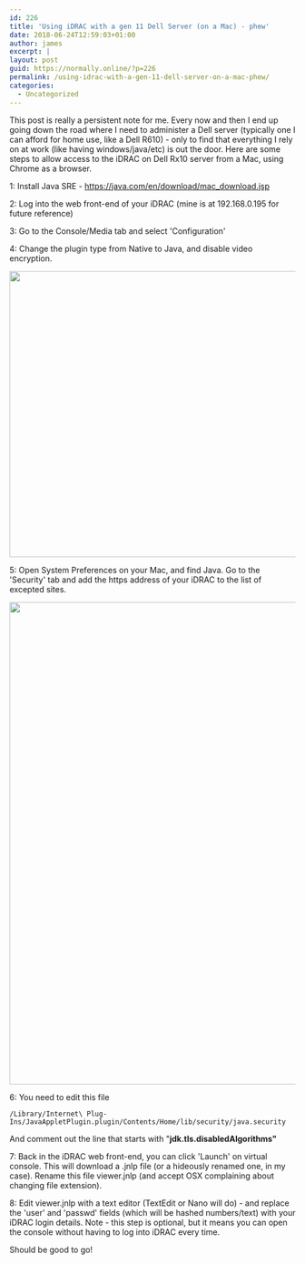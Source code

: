 ```yaml
---
id: 226
title: 'Using iDRAC with a gen 11 Dell Server (on a Mac) - phew'
date: 2018-06-24T12:59:03+01:00
author: james
excerpt: |
layout: post
guid: https://normally.online/?p=226
permalink: /using-idrac-with-a-gen-11-dell-server-on-a-mac-phew/
categories:
  - Uncategorized
---
```

This post is really a persistent note for me. Every now and then I end up going down the road where I need to administer a Dell server (typically one I can afford for home use, like a Dell R610) - only to find that everything I rely on at work (like having windows/java/etc) is out the door. Here are some steps to allow access to the iDRAC on Dell Rx10 server from a Mac, using Chrome as a browser.

<!--end_excerpt-->

1: Install Java SRE - https://java.com/en/download/mac_download.jsp

2: Log into the web front-end of your iDRAC (mine is at 192.168.0.195 for future reference)

3: Go to the Console/Media tab and select 'Configuration'

4: Change the plugin type from Native to Java, and disable video encryption.

<img loading="lazy" class="alignnone wp-image-228 size-large" src="https://i2.wp.com/blog.dical.org/wp-content/uploads/2018/06/Screen-Shot-2018-06-24-at-11.34.57.png?resize=840%2C503&#038;ssl=1" alt="" width="840" height="503" srcset="https://i2.wp.com/blog.dical.org/wp-content/uploads/2018/06/Screen-Shot-2018-06-24-at-11.34.57.png?resize=1024%2C613&ssl=1 1024w, https://i2.wp.com/blog.dical.org/wp-content/uploads/2018/06/Screen-Shot-2018-06-24-at-11.34.57.png?resize=300%2C180&ssl=1 300w, https://i2.wp.com/blog.dical.org/wp-content/uploads/2018/06/Screen-Shot-2018-06-24-at-11.34.57.png?resize=768%2C460&ssl=1 768w, https://i2.wp.com/blog.dical.org/wp-content/uploads/2018/06/Screen-Shot-2018-06-24-at-11.34.57.png?resize=1568%2C939&ssl=1 1568w, https://i2.wp.com/blog.dical.org/wp-content/uploads/2018/06/Screen-Shot-2018-06-24-at-11.34.57.png?w=1690&ssl=1 1690w" sizes="(max-width: 709px) 85vw, (max-width: 909px) 67vw, (max-width: 1362px) 62vw, 840px" data-recalc-dims="1" /> 

5: Open System Preferences on your Mac, and find Java. Go to the 'Security' tab and add the https address of your iDRAC to the list of excepted sites.

<img loading="lazy" class="alignnone wp-image-229 size-large" src="https://i1.wp.com/blog.dical.org/wp-content/uploads/2018/06/Screen-Shot-2018-06-24-at-11.36.51.png?resize=840%2C848&#038;ssl=1" alt="" width="840" height="848" srcset="https://i1.wp.com/blog.dical.org/wp-content/uploads/2018/06/Screen-Shot-2018-06-24-at-11.36.51.png?resize=1015%2C1024&ssl=1 1015w, https://i1.wp.com/blog.dical.org/wp-content/uploads/2018/06/Screen-Shot-2018-06-24-at-11.36.51.png?resize=150%2C150&ssl=1 150w, https://i1.wp.com/blog.dical.org/wp-content/uploads/2018/06/Screen-Shot-2018-06-24-at-11.36.51.png?resize=297%2C300&ssl=1 297w, https://i1.wp.com/blog.dical.org/wp-content/uploads/2018/06/Screen-Shot-2018-06-24-at-11.36.51.png?resize=768%2C775&ssl=1 768w, https://i1.wp.com/blog.dical.org/wp-content/uploads/2018/06/Screen-Shot-2018-06-24-at-11.36.51.png?w=1180&ssl=1 1180w" sizes="(max-width: 709px) 85vw, (max-width: 909px) 67vw, (max-width: 1362px) 62vw, 840px" data-recalc-dims="1" /> 

6: You need to edit this file

<pre class=""><code>/Library/Internet\ Plug-Ins/JavaAppletPlugin.plugin/Contents/Home/lib/security/java.security</code></pre>

And comment out the line that starts with "**jdk.tls.disabledAlgorithms"**

7: Back in the iDRAC web front-end, you can click 'Launch' on virtual console. This will download a .jnlp file (or a hideously renamed one, in my case). Rename this file viewer.jnlp (and accept OSX complaining about changing file extension).

8: Edit viewer.jnlp with a text editor (TextEdit or Nano will do) - and replace the 'user' and 'passwd' fields (which will be hashed numbers/text) with your iDRAC login details. Note - this step is optional, but it means you can open the console without having to log into iDRAC every time.

Should be good to go!